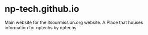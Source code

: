 # np-tech.github.io
Main website for the itsourmission.org website. A Place that houses information for nptechs by nptechs
